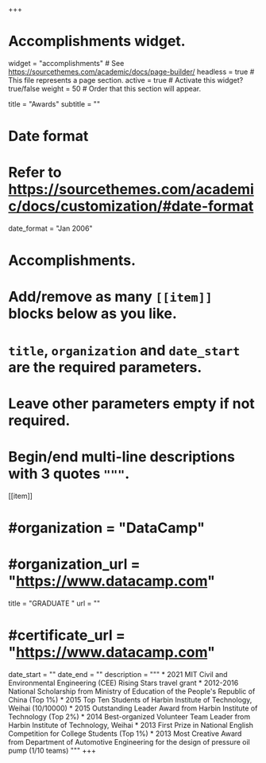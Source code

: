 +++
# Accomplishments widget.
widget = "accomplishments"  # See https://sourcethemes.com/academic/docs/page-builder/
headless = true  # This file represents a page section.
active = true  # Activate this widget? true/false
weight = 50  # Order that this section will appear.

title = "Awards"
subtitle = ""

# Date format
#   Refer to https://sourcethemes.com/academic/docs/customization/#date-format
date_format = "Jan 2006"

# Accomplishments.
#   Add/remove as many `[[item]]` blocks below as you like.
#   `title`, `organization` and `date_start` are the required parameters.
#   Leave other parameters empty if not required.
#   Begin/end multi-line descriptions with 3 quotes `"""`.
[[item]]
#  #organization = "DataCamp"
#  #organization_url = "https://www.datacamp.com"
  title = "GRADUATE "
  url = ""
#  #certificate_url = "https://www.datacamp.com"
  date_start = ""
  date_end = ""
  description = """
    * 2021 MIT Civil and Environmental Engineering (CEE) Rising Stars travel grant
        * 2012-2016 National Scholarship from Ministry of Education of the People's Republic of China (Top 1%)
        * 2015      Top Ten Students of Harbin Institute of Technology, Weihai (10/10000)
        * 2015      Outstanding Leader Award from Harbin Institute of Technology (Top 2%)
        * 2014      Best-organized Volunteer Team Leader from Harbin Institute of Technology, Weihai
        * 2013      First Prize in National English Competition for College Students (Top 1%)
        * 2013      Most Creative Award from Department of Automotive Engineering for the design of pressure oil pump (1/10 teams)
"""
+++
